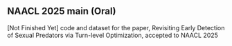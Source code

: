 ## NAACL 2025 main (Oral)

[Not Finished Yet] code and dataset for the paper, Revisiting Early Detection of Sexual Predators via Turn-level Optimization, accepted to NAACL 2025
